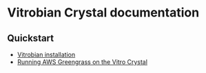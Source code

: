# Vitrobian Crystal documentation

## Quickstart

* [Vitrobian installation](https://github.com/vitrotech/vitrobian#usage)
* [Running AWS Greengrass on the Vitro Crystal](doc/greengrass/setting_up_vitro_crystal_for_ggc.md)
